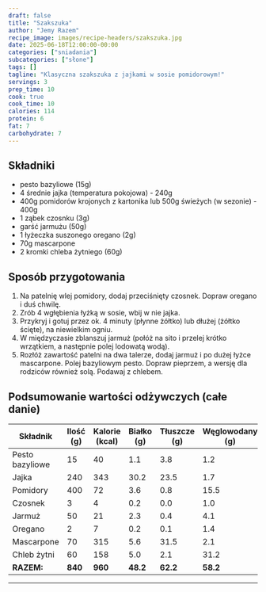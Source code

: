 ```yaml
---
draft: false
title: "Szakszuka"
author: "Jemy Razem"
recipe_image: images/recipe-headers/szakszuka.jpg
date: 2025-06-18T12:00:00-00:00
categories: ["sniadania"]
subcategories: ["słone"]
tags: []
tagline: "Klasyczna szakszuka z jajkami w sosie pomidorowym!"
servings: 3
prep_time: 10
cook: true
cook_time: 10
calories: 114
protein: 6
fat: 7
carbohydrate: 7
---
```


## Składniki
- pesto bazyliowe (15g)
- 4 średnie jajka (temperatura pokojowa) - 240g
- 400g pomidorów krojonych z kartonika lub 500g świeżych (w sezonie) - 400g
- 1 ząbek czosnku (3g)
- garść jarmużu (50g)
- 1 łyżeczka suszonego oregano (2g)
- 70g mascarpone
- 2 kromki chleba żytniego (60g)

## Sposób przygotowania
1. Na patelnię wlej pomidory, dodaj przeciśnięty czosnek. Dopraw oregano i duś chwilę.
2. Zrób 4 wgłębienia łyżką w sosie, wbij w nie jajka.
3. Przykryj i gotuj przez ok. 4 minuty (płynne żółtko) lub dłużej (żółtko ścięte), na niewielkim ogniu.
4. W międzyczasie zblanszuj jarmuż (połóż na sito i przelej krótko wrzątkiem, a następnie polej lodowatą wodą).
5. Rozłóż zawartość patelni na dwa talerze, dodaj jarmuż i po dużej łyżce mascarpone. Polej bazyliowym pesto. Dopraw pieprzem, a wersję dla rodziców również solą. Podawaj z chlebem.

## Podsumowanie wartości odżywczych (całe danie)

| Składnik         | Ilość (g) | Kalorie (kcal) | Białko (g) | Tłuszcze (g) | Węglowodany (g) |
|------------------|-----------|---------------|------------|--------------|-----------------|
| Pesto bazyliowe  | 15        | 40            | 1.1        | 3.8          | 1.2             |
| Jajka            | 240       | 343           | 30.2       | 23.5         | 1.7             |
| Pomidory         | 400       | 72            | 3.6        | 0.8          | 15.5            |
| Czosnek          | 3         | 4             | 0.2        | 0.0          | 1.0             |
| Jarmuż           | 50        | 21            | 2.3        | 0.4          | 4.1             |
| Oregano          | 2         | 7             | 0.2        | 0.1          | 1.4             |
| Mascarpone       | 70        | 315           | 5.6        | 31.5         | 2.1             |
| Chleb żytni      | 60        | 158           | 5.0        | 2.1          | 31.2            |
| **RAZEM:**       | **840**   | **960**       | **48.2**   | **62.2**     | **58.2**        |

---